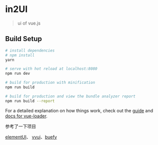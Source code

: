 # in2UI

> ui of vue.js 

## Build Setup

``` bash
# install dependencies
# npm install
yarn

# serve with hot reload at localhost:8080
npm run dev

# build for production with minification
npm run build

# build for production and view the bundle analyzer report
npm run build --report
```

For a detailed explanation on how things work, check out the [guide](http://vuejs-templates.github.io/webpack/) and [docs for vue-loader](http://vuejs.github.io/vue-loader).

参考了一下项目

[elementUI](http://element.eleme.io/#/zh-CN/component/input)、 [vvui](https://vv-ui.github.io/VV-UI/#/)、[buefy](https://buefy.github.io/#/)